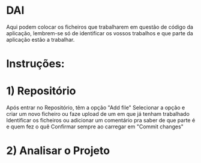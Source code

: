 # DAI
Aqui podem colocar os ficheiros que trabalharem em questão de código da aplicação, lembrem-se só de identificar os vossos trabalhos e que parte da aplicação estão a trabalhar.

# Instruções:

# 1) Repositório
Após entrar no Repositório, têm a opção "Add file" 
Selecionar a opção e criar um novo ficheiro ou faze upload de um em que já tenham trabalhado
Identificar os ficheiros ou adicionar um comentário pra saber de que parte é e quem fez o quê
Confirmar sempre ao carregar em "Commit changes"

# 2) Analisar o Projeto
